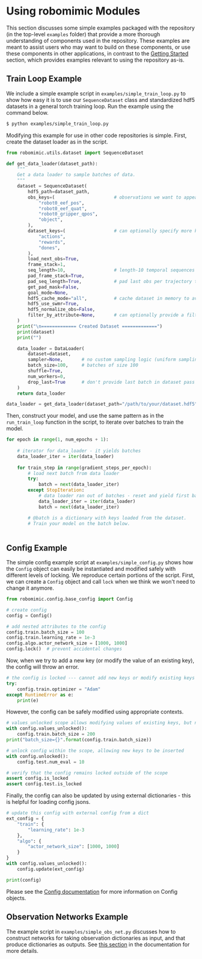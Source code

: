 # Using robomimic Modules

This section discusses some simple examples packaged with the repository (in the top-level `examples` folder) that provide a more thorough understanding of components used in the repository. These examples are meant to assist users who may want to build on these components, or use these components in other applications, in contrast to the [Getting Started](./quickstart.html) section, which provides examples relevant to using the repository as-is.

## Train Loop Example

We include a simple example script in `examples/simple_train_loop.py` to show how easy it is to use our `SequenceDataset` class and standardized hdf5 datasets in a general torch training loop. Run the example using the command below.

```sh
$ python examples/simple_train_loop.py
```

Modifying this example for use in other code repositories is simple. First, create the dataset loader as in the script.

```python
from robomimic.utils.dataset import SequenceDataset

def get_data_loader(dataset_path):
    """
    Get a data loader to sample batches of data.
    """
    dataset = SequenceDataset(
        hdf5_path=dataset_path,
        obs_keys=(                      # observations we want to appear in batches
            "robot0_eef_pos", 
            "robot0_eef_quat", 
            "robot0_gripper_qpos", 
            "object",
        ),
        dataset_keys=(                  # can optionally specify more keys here if they should appear in batches
            "actions", 
            "rewards", 
            "dones",
        ),
        load_next_obs=True,
        frame_stack=1,
        seq_length=10,                  # length-10 temporal sequences
        pad_frame_stack=True,
        pad_seq_length=True,            # pad last obs per trajectory to ensure all sequences are sampled
        get_pad_mask=False,
        goal_mode=None,
        hdf5_cache_mode="all",          # cache dataset in memory to avoid repeated file i/o
        hdf5_use_swmr=True,
        hdf5_normalize_obs=False,
        filter_by_attribute=None,       # can optionally provide a filter key here
    )
    print("\n============= Created Dataset =============")
    print(dataset)
    print("")

    data_loader = DataLoader(
        dataset=dataset,
        sampler=None,       # no custom sampling logic (uniform sampling)
        batch_size=100,     # batches of size 100
        shuffle=True,
        num_workers=0,
        drop_last=True      # don't provide last batch in dataset pass if it's less than 100 in size
    )
    return data_loader

data_loader = get_data_loader(dataset_path="/path/to/your/dataset.hdf5")
```

Then, construct your model, and use the same pattern as in the `run_train_loop` function in the script, to iterate over batches to train the model.

```python
for epoch in range(1, num_epochs + 1):
  
    # iterator for data_loader - it yields batches
    data_loader_iter = iter(data_loader)
    
    for train_step in range(gradient_steps_per_epoch):
        # load next batch from data loader
        try:
            batch = next(data_loader_iter)
        except StopIteration:
            # data loader ran out of batches - reset and yield first batch
            data_loader_iter = iter(data_loader)
            batch = next(data_loader_iter)

        # @batch is a dictionary with keys loaded from the dataset.
        # Train your model on the batch below.
    
```



## Config Example

The simple config example script at `examples/simple_config.py` shows how the `Config` object can easily be instantiated and modified safely with different levels of locking. We reproduce certain portions of the script. First, we can create a `Config` object and call `lock` when we think we won't need to change it anymore.

```python
from robomimic.config.base_config import Config

# create config
config = Config()

# add nested attributes to the config
config.train.batch_size = 100
config.train.learning_rate = 1e-3
config.algo.actor_network_size = [1000, 1000]
config.lock()  # prevent accidental changes
```

Now, when we try to add a new key (or modify the value of an existing key), the config will throw an error.

```python
# the config is locked --- cannot add new keys or modify existing keys
try:
    config.train.optimizer = "Adam"
except RuntimeError as e:
    print(e)
```

However, the config can be safely modified using appropriate contexts.

```python
# values_unlocked scope allows modifying values of existing keys, but not adding keys
with config.values_unlocked():
    config.train.batch_size = 200
print("batch_size={}".format(config.train.batch_size))

# unlock config within the scope, allowing new keys to be inserted
with config.unlocked():
    config.test.num_eval = 10

# verify that the config remains locked outside of the scope
assert config.is_locked
assert config.test.is_locked
```

Finally, the config can also be updated by using external dictionaries - this is helpful for loading config jsons.

```python
# update this config with external config from a dict
ext_config = {
    "train": {
        "learning_rate": 1e-3
    },
    "algo": {
        "actor_network_size": [1000, 1000]
    }
}
with config.values_unlocked():
    config.update(ext_config)

print(config)
```

Please see the [Config documentation](../modules/configs.html) for more information on Config objects.



## Observation Networks Example

The example script in `examples/simple_obs_net.py` discusses how to construct networks for taking observation dictionaries as input, and that produce dictionaries as outputs. See [this section](../modules/models.html#observation-encoder-and-decoder) in the documentation for more details.